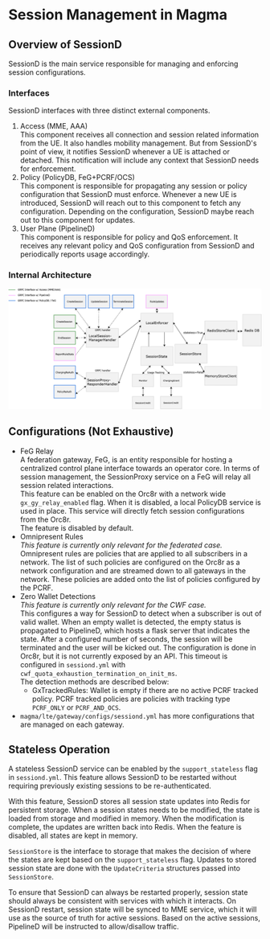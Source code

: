 # Session Management in Magma

## Overview of SessionD
SessionD is the main service responsible for managing and enforcing session 
configurations. 

### Interfaces
SessionD interfaces with three distinct external components. 
1. Access (MME, AAA) <br>
 This component receives all connection and session related information from 
 the UE. It also handles mobility management. But from SessionD's point of view,
 it notifies SessionD whenever a UE is attached or detached. This notification 
 will include any context that SessionD needs for enforcement.
2. Policy (PolicyDB, FeG+PCRF/OCS) <br>
 This component is responsible for propagating any session or policy 
 configuration that SessionD must enforce. Whenever a new UE is introduced, 
 SessionD will reach out to this component to fetch any configuration. Depending
 on the configuration, SessionD maybe reach out to this component for updates. 
3. User Plane (PipelineD) <br>
 This component is responsible for policy and QoS enforcement. It receives 
 any relevant policy and QoS configuration from SessionD and periodically 
 reports usage accordingly.
 
### Internal Architecture 
![Internal Architecture Diagram](SessionD_Architecture.png)

## Configurations (Not Exhaustive)
- FeG Relay <br>
  A federation gateway, FeG, is an entity responsible for hosting a centralized 
  control plane interface towards an operator core. In terms of session 
  management, the SessionProxy service on a FeG will relay all session related 
  interactions. <br>
  This feature can be enabled on the Orc8r with a network wide
  `gx_gy_relay_enabled` flag. When it is disabled, a local PolicyDB service
  is used in place. This service will directly fetch session configurations
  from the Orc8r. <br>
  The feature is disabled by default.
- Omnipresent Rules <br>
  *This feature is currently only relevant for the federated case.* <br>
  Omnipresent rules are policies that are applied to all subscribers in a 
  network. The list of such policies are configured on the Orc8r as a network 
  configuration and are streamed down to all gateways in the network.
  These policies are added onto the list of policies configured by the PCRF. 
- Zero Wallet Detections <br>
  *This feature is currently only relevant for the CWF case.* <br>
  This configures a way for SessionD to detect when a subscriber is out of valid
  wallet. When an empty wallet is detected, the empty status is propagated to 
  PipelineD, which hosts a flask server that indicates the state. After a 
  configured number of seconds, the session will be terminated and the user will
  be kicked out.
  The configuration is done in Orc8r, but it is not currently exposed by an API.
  This timeout is configured in `sessiond.yml` with 
  `cwf_quota_exhaustion_termination_on_init_ms`.
  <br>
  The detection methods are described below: <br>
  - GxTrackedRules: Wallet is empty if there are no active PCRF tracked policy.
    PCRF tracked policies are policies with tracking type `PCRF_ONLY` or 
    `PCRF_AND_OCS`. 
- `magma/lte/gateway/configs/sessiond.yml` has more configurations that are 
   managed on each gateway.
   
## Stateless Operation
A stateless SessionD service can be enabled by the `support_stateless` flag in 
`sessiond.yml`. This feature allows SessionD to be restarted without requiring 
previously existing sessions to be re-authenticated.

With this feature, SessionD stores all session state updates into Redis for 
persistent storage. When a session states needs to be modified, the state is
loaded from storage and modified in memory. When the modification is complete,
the updates are written back into Redis. When the feature is disabled, all 
states are kept in memory.

`SessionStore` is the interface to storage that makes the decision of where the 
states are kept based on the `support_stateless` flag.
Updates to stored session state are done with the `UpdateCriteria` structures 
passed into `SessionStore`.

To ensure that SessionD can always be restarted properly, session state 
should always be consistent with services with which it interacts. 
On SessionD restart, session state will be synced to MME service, which 
it will use as the source of truth for active sessions. 
Based on the active sessions, PipelineD will be instructed to 
allow/disallow traffic.
